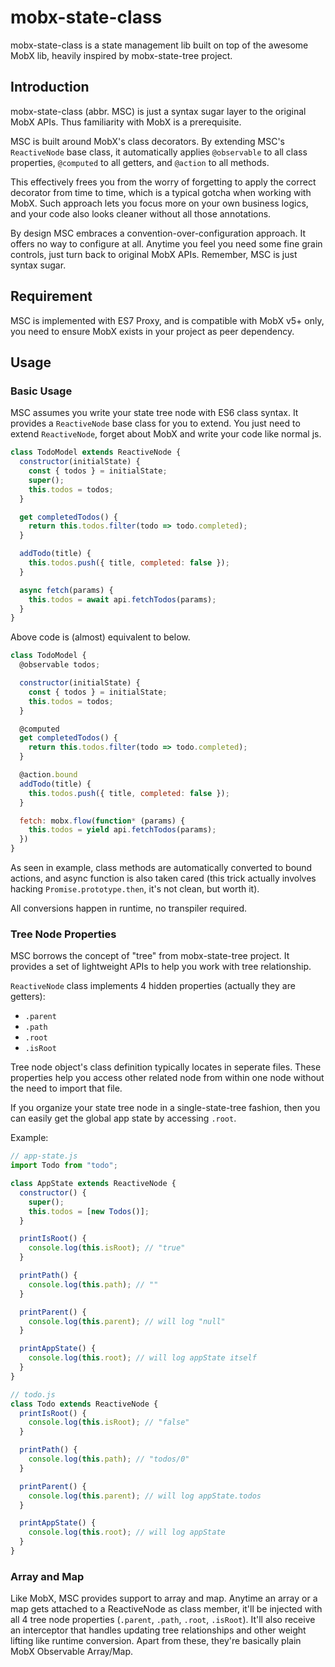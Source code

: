 # mobx-state-class

mobx-state-class is a state management lib built on top of the awesome MobX lib, heavily inspired by mobx-state-tree project.

## Introduction

mobx-state-class (abbr. MSC) is just a syntax sugar layer to the original MobX APIs. Thus familiarity with MobX is a prerequisite.

MSC is built around MobX's class decorators. By extending MSC's `ReactiveNode` base class, it automatically applies `@observable` to all class properties, `@computed` to all getters, and `@action` to all methods.

This effectively frees you from the worry of forgetting to apply the correct decorator from time to time, which is a typical gotcha when working with MobX. Such approach lets you focus more on your own business logics, and your code also looks cleaner without all those annotations.

By design MSC embraces a convention-over-configuration approach. It offers no way to configure at all. Anytime you feel you need some fine grain controls, just turn back to original MobX APIs. Remember, MSC is just syntax sugar.

## Requirement

MSC is implemented with ES7 Proxy, and is compatible with MobX v5+ only, you need to ensure MobX exists in your project as peer dependency.

## Usage

### Basic Usage

MSC assumes you write your state tree node with ES6 class syntax. It provides a `ReactiveNode` base class for you to extend. You just need to extend `ReactiveNode`, forget about MobX and write your code like normal js.

```js
class TodoModel extends ReactiveNode {
  constructor(initialState) {
    const { todos } = initialState;
    super();
    this.todos = todos;
  }

  get completedTodos() {
    return this.todos.filter(todo => todo.completed);
  }

  addTodo(title) {
    this.todos.push({ title, completed: false });
  }

  async fetch(params) {
    this.todos = await api.fetchTodos(params);
  }
}
```

Above code is (almost) equivalent to below.

```js
class TodoModel {
  @observable todos;

  constructor(initialState) {
    const { todos } = initialState;
    this.todos = todos;
  }

  @computed
  get completedTodos() {
    return this.todos.filter(todo => todo.completed);
  }

  @action.bound
  addTodo(title) {
    this.todos.push({ title, completed: false });
  }

  fetch: mobx.flow(function* (params) {
    this.todos = yield api.fetchTodos(params);
  })
}
```

As seen in example, class methods are automatically converted to bound actions, and async function is also taken cared (this trick actually involves hacking `Promise.prototype.then`, it's not clean, but worth it).

All conversions happen in runtime, no transpiler required.

### Tree Node Properties

MSC borrows the concept of "tree" from mobx-state-tree project. It provides a set of lightweight APIs to help you work with tree relationship.

`ReactiveNode` class implements 4 hidden properties (actually they are getters):

- `.parent`
- `.path`
- `.root`
- `.isRoot`

Tree node object's class definition typically locates in seperate files. These properties help you access other related node from within one node without the need to import that file.

If you organize your state tree node in a single-state-tree fashion, then you can easily get the global app state by accessing `.root`.

Example:

```js
// app-state.js
import Todo from "todo";

class AppState extends ReactiveNode {
  constructor() {
    super();
    this.todos = [new Todos()];
  }

  printIsRoot() {
    console.log(this.isRoot); // "true"
  }

  printPath() {
    console.log(this.path); // ""
  }

  printParent() {
    console.log(this.parent); // will log "null"
  }

  printAppState() {
    console.log(this.root); // will log appState itself
  }
}
```

```js
// todo.js
class Todo extends ReactiveNode {
  printIsRoot() {
    console.log(this.isRoot); // "false"
  }

  printPath() {
    console.log(this.path); // "todos/0"
  }

  printParent() {
    console.log(this.parent); // will log appState.todos
  }

  printAppState() {
    console.log(this.root); // will log appState
  }
}
```

### Array and Map

Like MobX, MSC provides support to array and map. Anytime an array or a map gets attached to a ReactiveNode as class member, it'll be injected with all 4 tree node properties (`.parent`, `.path`, `.root`, `.isRoot`). It'll also receive an interceptor that handles updating tree relationships and other weight lifting like runtime conversion. Apart from these, they're basically plain MobX Observable Array/Map.
